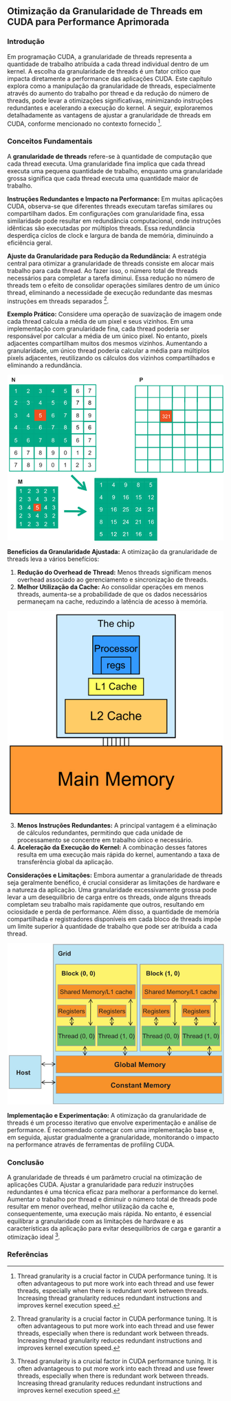 ## Otimização da Granularidade de Threads em CUDA para Performance Aprimorada

### Introdução

Em programação CUDA, a granularidade de threads representa a quantidade de trabalho atribuída a cada thread individual dentro de um kernel. A escolha da granularidade de threads é um fator crítico que impacta diretamente a performance das aplicações CUDA. Este capítulo explora como a manipulação da granularidade de threads, especialmente através do aumento do trabalho por thread e da redução do número de threads, pode levar a otimizações significativas, minimizando instruções redundantes e acelerando a execução do kernel. A seguir, exploraremos detalhadamente as vantagens de ajustar a granularidade de threads em CUDA, conforme mencionado no contexto fornecido [^1].

### Conceitos Fundamentais

A **granularidade de threads** refere-se à quantidade de computação que cada thread executa. Uma granularidade fina implica que cada thread executa uma pequena quantidade de trabalho, enquanto uma granularidade grossa significa que cada thread executa uma quantidade maior de trabalho.

**Instruções Redundantes e Impacto na Performance:** Em muitas aplicações CUDA, observa-se que diferentes threads executam tarefas similares ou compartilham dados. Em configurações com granularidade fina, essa similaridade pode resultar em redundância computacional, onde instruções idênticas são executadas por múltiplos threads. Essa redundância desperdiça ciclos de clock e largura de banda de memória, diminuindo a eficiência geral.

**Ajuste da Granularidade para Redução da Redundância:** A estratégia central para otimizar a granularidade de threads consiste em alocar mais trabalho para cada thread. Ao fazer isso, o número total de threads necessários para completar a tarefa diminui. Essa redução no número de threads tem o efeito de consolidar operações similares dentro de um único thread, eliminando a necessidade de execução redundante das mesmas instruções em threads separados [^1].

**Exemplo Prático:** Considere uma operação de suavização de imagem onde cada thread calcula a média de um pixel e seus vizinhos. Em uma implementação com granularidade fina, cada thread poderia ser responsável por calcular a média de um único pixel. No entanto, pixels adjacentes compartilham muitos dos mesmos vizinhos. Aumentando a granularidade, um único thread poderia calcular a média para múltiplos pixels adjacentes, reutilizando os cálculos dos vizinhos compartilhados e eliminando a redundância.

![Illustration of a stencil filter operation in CUDA, transforming input matrix N using kernel M to produce output matrix P.](./../images/image1.jpg)

**Benefícios da Granularidade Ajustada:** A otimização da granularidade de threads leva a vários benefícios:

1.  **Redução do Overhead de Thread:** Menos threads significam menos overhead associado ao gerenciamento e sincronização de threads.
2.  **Melhor Utilização da Cache:** Ao consolidar operações em menos threads, aumenta-se a probabilidade de que os dados necessários permaneçam na cache, reduzindo a latência de acesso à memória.

![Simplified memory hierarchy illustrating the relationship between main memory, caches, and the processor.](./../images/image5.jpg)

3.  **Menos Instruções Redundantes:** A principal vantagem é a eliminação de cálculos redundantes, permitindo que cada unidade de processamento se concentre em trabalho único e necessário.
4.  **Aceleração da Execução do Kernel:** A combinação desses fatores resulta em uma execução mais rápida do kernel, aumentando a taxa de transferência global da aplicação.

**Considerações e Limitações:** Embora aumentar a granularidade de threads seja geralmente benéfico, é crucial considerar as limitações de hardware e a natureza da aplicação. Uma granularidade excessivamente grossa pode levar a um desequilíbrio de carga entre os threads, onde alguns threads completam seu trabalho mais rapidamente que outros, resultando em ociosidade e perda de performance. Além disso, a quantidade de memória compartilhada e registradores disponíveis em cada bloco de threads impõe um limite superior à quantidade de trabalho que pode ser atribuída a cada thread.

![CUDA grid structure illustrating blocks, threads, and memory hierarchy.](./../images/image10.jpg)

**Implementação e Experimentação:** A otimização da granularidade de threads é um processo iterativo que envolve experimentação e análise de performance. É recomendado começar com uma implementação base e, em seguida, ajustar gradualmente a granularidade, monitorando o impacto na performance através de ferramentas de profiling CUDA.

### Conclusão

A granularidade de threads é um parâmetro crucial na otimização de aplicações CUDA. Ajustar a granularidade para reduzir instruções redundantes é uma técnica eficaz para melhorar a performance do kernel. Aumentar o trabalho por thread e diminuir o número total de threads pode resultar em menor overhead, melhor utilização da cache e, consequentemente, uma execução mais rápida. No entanto, é essencial equilibrar a granularidade com as limitações de hardware e as características da aplicação para evitar desequilíbrios de carga e garantir a otimização ideal [^1].

### Referências

[^1]: Thread granularity is a crucial factor in CUDA performance tuning. It is often advantageous to put more work into each thread and use fewer threads, especially when there is redundant work between threads. Increasing thread granularity reduces redundant instructions and improves kernel execution speed.

<!-- END -->